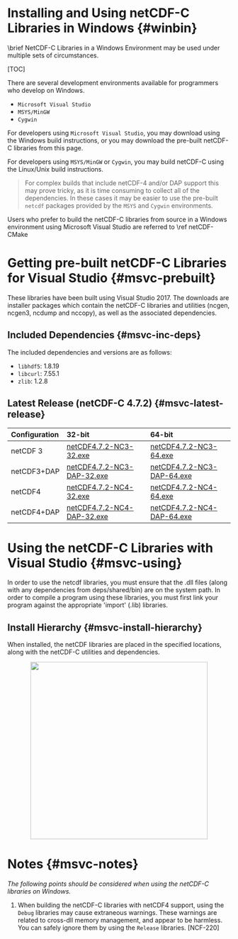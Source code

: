 Installing and Using netCDF-C Libraries in Windows {#winbin}
==================================================

\brief NetCDF-C Libraries in a Windows Environment may be used under multiple sets of circumstances.

[TOC]

There are several development environments available for programmers who develop on Windows.

* `Microsoft Visual Studio `
* `MSYS/MinGW`
* `Cygwin`

For developers using `Microsoft Visual Studio`, you may download using the Windows build instructions, or you may download the pre-built netCDF-C libraries from this page.

For developers using `MSYS/MinGW` or `Cygwin`, you may build netCDF-C using the Linux/Unix build instructions.

> For complex builds that include netCDF-4 and/or DAP support this may prove tricky, as it is time consuming to collect all of the dependencies.  In these cases it may be easier to use the pre-built `netcdf` packages provided by the `MSYS` and `Cygwin` environments.

Users who prefer to build the netCDF-C libraries from source in a Windows environment using Microsoft Visual Studio are referred to \ref netCDF-CMake

# Getting pre-built netCDF-C Libraries for Visual Studio {#msvc-prebuilt}

These libraries have been built using Visual Studio 2017.  The downloads are installer packages which contain the netCDF-C libraries and utilities (ncgen, ncgen3, ncdump and nccopy), as well as the associated dependencies.


## Included Dependencies {#msvc-inc-deps}

The included dependencies and versions are as follows:

* `libhdf5`: 1.8.19
* `libcurl`: 7.55.1
* `zlib`:    1.2.8

## Latest Release (netCDF-C 4.7.2) {#msvc-latest-release}

Configuration		| 32-bit 						| 64-bit |
:-------------------|:--------							|:-------|
netCDF 3		| [netCDF4.7.2-NC3-32.exe][r1]		| [netCDF4.7.2-NC3-64.exe][r5]
netCDF3+DAP		| [netCDF4.7.2-NC3-DAP-32.exe][r2]	| [netCDF4.7.2-NC3-DAP-64.exe][r6]
netCDF4			| [netCDF4.7.2-NC4-32.exe][r3]		| [netCDF4.7.2-NC4-64.exe][r7]
netCDF4+DAP		| [netCDF4.7.2-NC4-DAP-32.exe][r4]	| [netCDF4.7.2-NC4-DAP-64.exe][r8]

# Using the netCDF-C Libraries with Visual Studio {#msvc-using}

In order to use the netcdf libraries, you must ensure that the .dll files (along with any dependencies from deps/shared/bin) are on the system path. In order to compile a program using these libraries, you must first link your program against the appropriate 'import' (.lib) libraries.

## Install Hierarchy {#msvc-install-hierarchy}

When installed, the netCDF libraries are placed in the specified locations, along with the netCDF-C utilities and dependencies.

<center>
<IMG SRC="InstallTreeWindows.png" width="400"/>
</center>

# Notes {#msvc-notes}

*The following points should be considered when using the netCDF-C libraries on Windows.*

1. When building the netCDF-C libraries with netCDF4 support, using the `Debug` libraries may cause extraneous warnings. These warnings are related to cross-dll memory management, and appear to be harmless. You can safely ignore them by using the `Release` libraries. [NCF-220]


[r1]: http://www.unidata.ucar.edu/downloads/netcdf/ftp/netCDF4.7.2-NC3-32.exe
[r2]: http://www.unidata.ucar.edu/downloads/netcdf/ftp/netCDF4.7.2-NC3-DAP-32.exe
[r3]: http://www.unidata.ucar.edu/downloads/netcdf/ftp/netCDF4.7.2-NC4-32.exe
[r4]: http://www.unidata.ucar.edu/downloads/netcdf/ftp/netCDF4.7.2-NC4-DAP-32.exe
[r5]: http://www.unidata.ucar.edu/downloads/netcdf/ftp/netCDF4.7.2-NC3-64.exe
[r6]: http://www.unidata.ucar.edu/downloads/netcdf/ftp/netCDF4.7.2-NC3-DAP-64.exe
[r7]: http://www.unidata.ucar.edu/downloads/netcdf/ftp/netCDF4.7.2-NC4-64.exe
[r8]: http://www.unidata.ucar.edu/downloads/netcdf/ftp/netCDF4.7.2-NC4-DAP-64.exe
